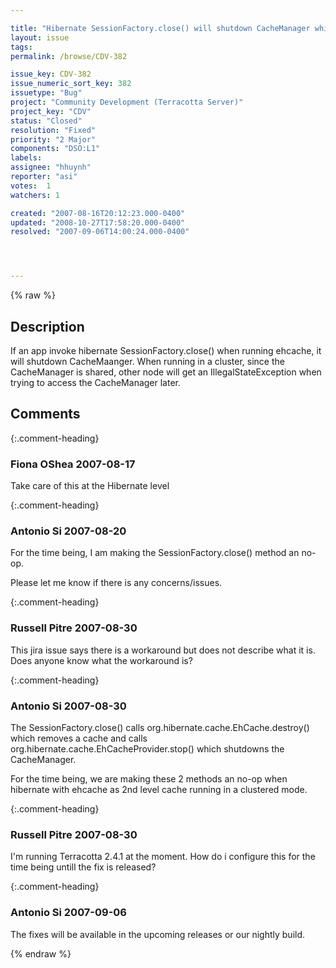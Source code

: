 ```yaml
---

title: "Hibernate SessionFactory.close() will shutdown CacheManager which will cause an IllegalStateException when other nodes try to access the 2nd level cache"
layout: issue
tags: 
permalink: /browse/CDV-382

issue_key: CDV-382
issue_numeric_sort_key: 382
issuetype: "Bug"
project: "Community Development (Terracotta Server)"
project_key: "CDV"
status: "Closed"
resolution: "Fixed"
priority: "2 Major"
components: "DSO:L1"
labels: 
assignee: "hhuynh"
reporter: "asi"
votes:  1
watchers: 1

created: "2007-08-16T20:12:23.000-0400"
updated: "2008-10-27T17:58:20.000-0400"
resolved: "2007-09-06T14:00:24.000-0400"




---
```


{% raw %}

## Description

<div markdown="1" class="description">

If an app invoke hibernate SessionFactory.close() when running ehcache, it will shutdown CacheMaanger. When running in a cluster, since the CacheManager is shared, other node will get an IllegalStateException when trying to access the CacheManager later.




</div>

## Comments


{:.comment-heading}
### **Fiona OShea** <span class="date">2007-08-17</span>

<div markdown="1" class="comment">

Take care of this at the Hibernate level

</div>


{:.comment-heading}
### **Antonio Si** <span class="date">2007-08-20</span>

<div markdown="1" class="comment">

For the time being, I am making the SessionFactory.close() method an no-op.

Please let me know if there is any concerns/issues.

</div>


{:.comment-heading}
### **Russell Pitre** <span class="date">2007-08-30</span>

<div markdown="1" class="comment">

This jira issue says there is a workaround but does not describe what it is. Does anyone know what the workaround is? 

</div>


{:.comment-heading}
### **Antonio Si** <span class="date">2007-08-30</span>

<div markdown="1" class="comment">

The SessionFactory.close() calls org.hibernate.cache.EhCache.destroy() which removes a cache and calls org.hibernate.cache.EhCacheProvider.stop() which shutdowns the CacheManager.

For the time being, we are making these 2 methods an no-op when hibernate with ehcache as 2nd level cache running in a clustered mode.


</div>


{:.comment-heading}
### **Russell Pitre** <span class="date">2007-08-30</span>

<div markdown="1" class="comment">

I'm running Terracotta 2.4.1 at the moment.  How do i configure this for the time being untill the fix is released?

</div>


{:.comment-heading}
### **Antonio Si** <span class="date">2007-09-06</span>

<div markdown="1" class="comment">

The fixes will be available in the upcoming releases or our nightly build.

</div>



{% endraw %}
